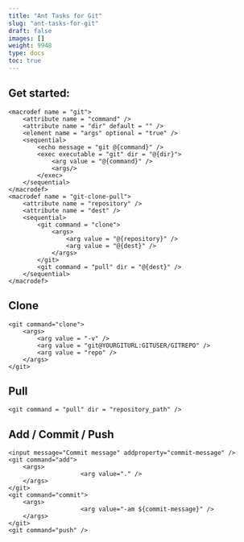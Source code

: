 ```yaml
---
title: "Ant Tasks for Git"
slug: "ant-tasks-for-git"
draft: false
images: []
weight: 9948
type: docs
toc: true
---
```


## Get started:
    <macrodef name = "git">
        <attribute name = "command" />
        <attribute name = "dir" default = "" />
        <element name = "args" optional = "true" />
        <sequential>
            <echo message = "git @{command}" />
            <exec executable = "git" dir = "@{dir}">
                <arg value = "@{command}" />
                <args/>
            </exec>
        </sequential>
    </macrodef>
    <macrodef name = "git-clone-pull">
        <attribute name = "repository" />
        <attribute name = "dest" />
        <sequential>
            <git command = "clone">
                <args>
                    <arg value = "@{repository}" />
                    <arg value = "@{dest}" />
                </args>
            </git>
            <git command = "pull" dir = "@{dest}" />
        </sequential>
    </macrodef>

## Clone
    <git command="clone">
        <args>
            <arg value = "-v" />
            <arg value = "git@YOURGITURL:GITUSER/GITREPO" />
            <arg value = "repo" />
        </args>
    </git>

## Pull
    <git command = "pull" dir = "repository_path" />

## Add / Commit / Push
    <input message="Commit message" addproperty="commit-message" />
    <git command="add">
        <args>
                        <arg value="." />
        </args>
    </git>
    <git command="commit">
        <args>
                        <arg value="-am ${commit-message}" />
        </args>
    </git>
    <git command="push" />


